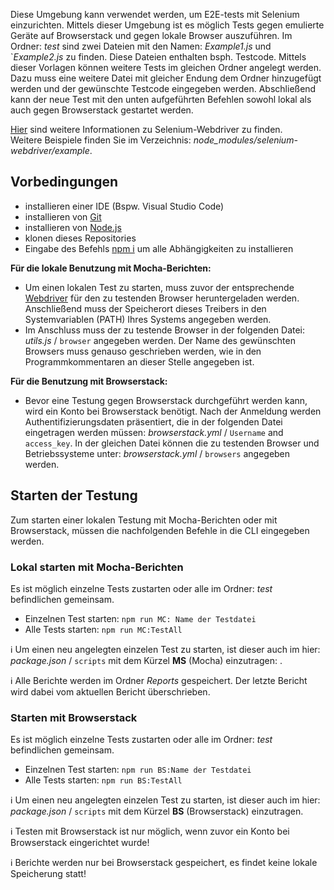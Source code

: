 Diese Umgebung kann verwendet werden, um E2E-tests mit Selenium einzurichten. Mittels dieser Umgebung ist es möglich Tests gegen emulierte Geräte auf Browserstack und gegen lokale Browser auszuführen. Im Ordner: *test* sind zwei Dateien mit den Namen: *Example1.js* und `*Example2.js* zu finden. Diese Dateien enthalten bsph. Testcode. Mittels dieser Vorlagen können weitere Tests im gleichen Ordner angelegt werden. Dazu muss eine weitere Datei mit gleicher Endung dem Ordner hinzugefügt werden und der gewünschte Testcode eingegeben werden. Abschließend kann der neue Test mit den unten aufgeführten Befehlen sowohl lokal als auch gegen Browserstack gestartet werden.

[Hier](https://www.selenium.dev/documentation/webdriver/) sind weitere Informationen zu Selenium-Webdriver zu finden.<br>
Weitere Beispiele finden Sie im Verzeichnis: *node_modules/selenium-webdriver/example*.

## Vorbedingungen

* installieren einer IDE (Bspw. Visual Studio Code)
* installieren von [Git](https://git-scm.com/downloads)
* installieren von [Node.js](https://nodejs.org/de/download/)
* klonen dieses Repositories
* Eingabe des Befehls [npm i]() um alle Abhängigkeiten zu installieren

**Für die lokale Benutzung mit Mocha-Berichten:**

* Um einen lokalen Test zu starten, muss zuvor der entsprechende [Webdriver](https://www.npmjs.com/package/selenium-webdriver) für den zu testenden Browser heruntergeladen werden. Anschließend muss der Speicherort dieses Treibers in den Systemvariablen (PATH) Ihres Systems angegeben werden.
* Im Anschluss muss der zu testende Browser in der folgenden Datei: *utils.js* / `browser` angegeben werden. Der Name des gewünschten Browsers muss genauso geschrieben werden, wie in den Programmkommentaren an dieser Stelle angegeben ist.

**Für die Benutzung mit Browserstack:**

* Bevor eine Testung gegen Browserstack durchgeführt werden kann, wird ein Konto bei Browserstack benötigt. Nach der Anmeldung werden Authentifizierungsdaten präsentiert, die in der folgenden Datei eingetragen werden müssen: *browserstack.yml* / `Username` and `access_key`. In der gleichen Datei können die zu testenden Browser und Betriebssysteme unter: *browserstack.yml* / `browsers` angegeben werden.

## Starten der Testung

Zum starten einer lokalen Testung mit Mocha-Berichten oder mit Browserstack, müssen die nachfolgenden Befehle in die CLI eingegeben werden.

### Lokal starten mit Mocha-Berichten

Es ist möglich einzelne Tests zustarten oder alle im Ordner: *test* befindlichen gemeinsam. 

* Einzelnen Test starten: `npm run MC: Name der Testdatei`
* Alle Tests starten: `npm run MC:TestAll`

:information_source: Um einen neu angelegten einzelen Test zu starten, ist dieser auch im hier: *package.json* / `scripts` mit dem Kürzel **MS** (Mocha) einzutragen: .

:information_source: Alle Berichte werden im Ordner *Reports* gespeichert. Der letzte Bericht wird dabei vom aktuellen Bericht überschrieben.

### Starten mit Browserstack

Es ist möglich einzelne Tests zustarten oder alle im Ordner: *test* befindlichen gemeinsam.

* Einzelnen Test starten: `npm run BS:Name der Testdatei`
* Alle Tests starten: `npm run BS:TestAll`

:information_source: Um einen neu angelegten einzelen Test zu starten, ist dieser auch im hier: *package.json* / `scripts` mit dem Kürzel **BS** (Browserstack) einzutragen.

:information_source: Testen mit Browserstack ist nur möglich, wenn zuvor ein Konto bei Browserstack eingerichtet wurde!

:information_source: Berichte werden nur bei Browserstack gespeichert, es findet keine lokale Speicherung statt!